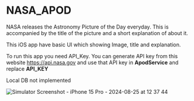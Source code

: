 # NASA_APOD

NASA releases the Astronomy Picture of the Day everyday. This is accompanied by the title of the picture and a short explanation of about it.

This iOS app have basic UI which showing Image, title and explanation.

To run this app you need API_Key.
You can generate API key from this website https://api.nasa.gov and use that API key in **ApodService** and replace **API_KEY**

Local DB not implemented 

![Simulator Screenshot - iPhone 15 Pro - 2024-08-25 at 12 37 44](https://github.com/user-attachments/assets/236efedb-624a-4da5-a1d6-9a78bcf587a5)
